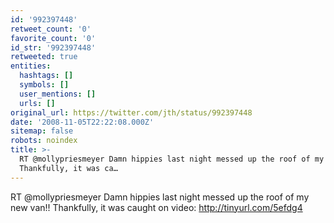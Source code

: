 ```yaml
---
id: '992397448'
retweet_count: '0'
favorite_count: '0'
id_str: '992397448'
retweeted: true
entities:
  hashtags: []
  symbols: []
  user_mentions: []
  urls: []
original_url: https://twitter.com/jth/status/992397448
date: '2008-11-05T22:22:08.000Z'
sitemap: false
robots: noindex
title: >-
  RT @mollypriesmeyer Damn hippies last night messed up the roof of my new van!!
  Thankfully, it was ca…
---
```


RT @mollypriesmeyer Damn hippies last night messed up the roof of my new van!! Thankfully, it was caught on video: http://tinyurl.com/5efdg4
